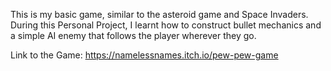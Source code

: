 

This is my basic game, similar to the asteroid game and Space Invaders. During this Personal Project, I learnt how to construct bullet mechanics and a simple AI enemy that follows the player wherever they go.

Link to the Game:
https://namelessnames.itch.io/pew-pew-game
